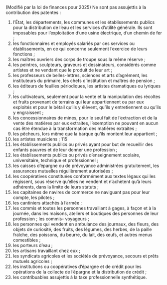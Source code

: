 (Modifié par la loi de finances pour 2025) Ne sont pas assujettis à la contribution des patentes :
1) l’État,  les  départements,  les  communes  et  les  établissements  publics  pour  la
distribution de l’eau et les services d’utilité générale. Ils sont imposables pour l’exploitation d’une usine électrique, d’un chemin de fer ;
2) les fonctionnaires et employés salariés par ces services ou établissements, en ce qui
concerne seulement l’exercice de leurs fonctions ;
3) les maîtres ouvriers des corps de troupe sous la même réserve ;
3) les peintres, sculpteurs, graveurs et dessinateurs, considérés comme artistes et ne
vendant que le produit de leur art ;
5) les professeurs de belles-lettres, sciences et arts d’agrément, les instituteurs du
primaire, les chefs d’institution et maîtres de pension ;
6) les éditeurs de feuilles périodiques, les artistes dramatiques ou lyriques ;
6) les cultivateurs, seulement pour la vente et la manipulation des récoltes et fruits
provenant de terrains qui leur appartiennent ou par eux exploités et pour le bétail qu’ils y élèvent, qu’ils y entretiennent ou qu’ils y engraissent ;
8) les concessionnaires de mines, pour le seul fait de l’extraction et de la vente des
matières par eux extraites, l’exemption ne pouvant en aucun cas être étendue à la transformation des matières extraites ;
9) les pêcheurs, lors même que la barque qu’ils montent leur appartient ;
9) les artistes musiciens ;
115
11) les établissements publics ou privés ayant pour but de recueillir des enfants
pauvres et de leur donner une profession ;
12) les  établissements  publics  ou  privés  d’enseignement  scolaire,  universitaire,
technique et professionnel ;
13) les  caisses  d’épargne  ou  de  prévoyance  administrées  gratuitement,  les
assurances mutuelles régulièrement autorisées ;
14) les coopératives constituées conformément aux textes légaux qui les régissent,
sous réserve qu’elles ne vendent et n’achètent qu’à leurs adhérents, dans la limite de leurs statuts ;
15) les capitaines de navires de commerce ne naviguant pas pour leur compte, les
pilotes ;
16) les cantiniers attachés à l’armée ;
16) les commis et toutes les personnes travaillant à gages, à façon et à la journée,
dans les maisons, ateliers et boutiques des personnes de leur profession ; les commis- voyageurs ;
18) les personnes qui vendent en ambulance des journaux, des fleurs, des objets de
curiosité, des fruits, des légumes, des herbes, de la paille fraîche, des poissons, du beurre, du lait, des œufs, et autres menus comestibles ;
19) les porteurs d’eau ;
19) les artisans travaillant chez eux ;
19) les syndicats agricoles et les sociétés de prévoyance, secours et prêts mutuels
agricoles ;
22) les institutions ou coopératives d’épargne et de crédit pour les opérations de la
collecte de l’épargne et la distribution de crédit ;
23) les contribuables assujettis à la taxe professionnelle synthétique.